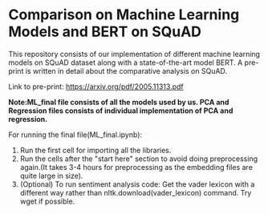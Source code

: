 # Comparison on Machine Learning Models and BERT on SQuAD
This repository consists of our implementation of different machine learning models on SQuAD dataset along with a state-of-the-art model BERT. A pre-print is written in detail about the comparative analysis on SQuAD.<br>

Link to pre-print: https://arxiv.org/pdf/2005.11313.pdf

<b>Note:ML_final file consists of all the models used by us. PCA and Regression files consists of individual implementation of PCA and regression.</b>

For running the final file(ML_final.ipynb):<br>

1. Run the first cell for importing all the libraries.
2. Run the cells after the "start here" section to avoid doing preprocessing again.(It takes 3-4 hours for preprocessing as the embedding files are quite large in size).
3. (Optional) To run sentiment analysis code: Get the vader lexicon with a different way rather than nltk.download(vader_lexicon) command. Try wget if possible.
